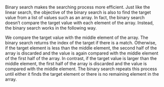 Binary search makes the searching process more efficient. Just like the linear search, the objective of the binary search is also to find the target value from a list of values such as an array. In fact, the binary search doesn’t compare the target value with each element of the array. Instead, the binary search works in the following way.

We compare the target value with the middle element of the array. The binary search returns the index of the target if there is a match. Otherwise, if the target element is less than the middle element, the second half of the array is discarded and the value is again compared with the middle element of the first half of the array. In contrast, if the target value is larger than the middle element, the first half of the array is discarded and the value is compared with the middle element. The binary search repeats this process until either it finds the target element or there is no remaining element in the array.
